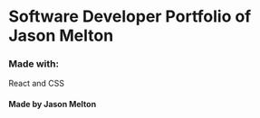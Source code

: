 # Software Developer Portfolio of Jason Melton

### Made with:
React and CSS

#### Made by Jason Melton
